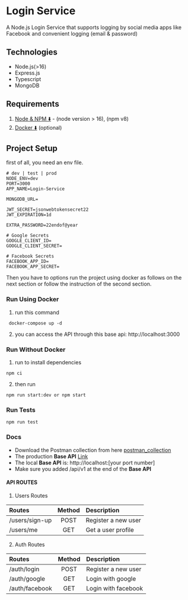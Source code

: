 # Login Service
A Node.js Login Service that supports logging by social media apps like Facebook and convenient logging (email & password)

## Technologies

- Node.js(>16)
- Express.js
- Typescript
- MongoDB 

## Requirements

1. [Node & NPM ⬇️](https://nodejs.org/en/) - (node version > 16), (npm v8)
3. [Docker ⬇️](https://docs.docker.com/desktop/install/windows-install/) (optional)

## Project Setup
first of all, you need an env file.
```
# dev | test | prod
NODE_ENV=dev
PORT=3000
APP_NAME=Login-Service

MONGODB_URL=

JWT_SECRET=jsonwebtokensecret22
JWT_EXPIRATION=1d

EXTRA_PASSWORD=22endof@year

# Google Secrets
GOOGLE_CLIENT_ID=
GOOGLE_CLIENT_SECRET=

# Facebook Secrets
FACEBOOK_APP_ID=
FACEBOOK_APP_SECRET=
```
Then you have to options run the project using docker as follows on the next section or follow the instruction of the second section.
### Run Using Docker
1. run this command
```
 docker-compose up -d
```
2. you can access the API through this base api: http://localhost:3000
### Run Without Docker
1. run to install dependencies
``` 
npm ci 
```
2. then run
```
npm run start:dev or npm start
```

### Run Tests
```
npm run test
```

### Docs
- Download the Postman collection from here [postman_collection](./docs/login-service.postman_collection.json)
- The production **Base API** [Link](https://login-service-app-cad5af84e360.herokuapp.com)
- The local **Base API** is: http://localhost:[your port number]
- Make sure you added /api/v1 at the end of the **Base API**

#### API ROUTES
1. Users Routes

|            Routes             | Method |          Description         |
| :--------------------------- | :----: | :--------------------------- |
|  /users/sign-up         |  POST  |         Register a new user        |
|      /users/me            |  GET   |       Get a user profile      |

2. Auth Routes

|            Routes             | Method |          Description         |
| :--------------------------- | :----: | :--------------------------- |
|  /auth/login         |  POST  |         Register a new user        |
|      /auth/google            |  GET   |       Login with google      |
|      /auth/facebook            |  GET   |       Login with facebook      |
